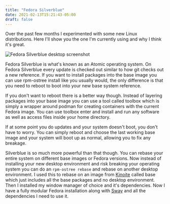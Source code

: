 ```yaml
---
title: "Fedora Silverblue"
date: 2021-02-13T15:21:43-05:00
draft: false
---
```


Over the past few months I experimented with some new Linux distributions. Here
I'll show you the one I'm currently using and why I think it's great.

![Fedora Silverblue desktop screenshot](/img/20210213_15h31m29s_grim.png)

Fedora Silverblue is what's known as an Atomic operating system. On Fedora
Silverblue every update is checked out similar to how git checks out a new
reference. If you want to install packages into the base image you can use
rpm-ostree install like you usually would, the only difference is that you need
to reboot to boot into your new base system reference.

If you don't want to reboot there is a better way though. Instead of layering
packages into your base image you can use a tool called toolbox which is simply
a wrapper around podman for creating containers with the current Fedora image.
You can use toolbox enter and install and run any software as well as access
files inside your home directory.

If at some point you do updates and your system doesn't boot, you don't have to
worry. You can simply reboot and choose the last working base image and your
system will boot up as normal, allowing you to fix any breakage.

Silverblue is so much more powerful than that though. You can rebase your
entire system on different base images or Fedora versions. Now instead of
installing your new desktop environment and risk breaking your operating system
you can do an `rpm-ostree rebase` and rebase on another desktop environment. I
used this to rebase on an image from
[Kinoite](https://fcos.siosm.fr/kinoite/refs/heads/fedora/33/x86_64/) called
base which just includes all the base packages and no desktop environment. Then
I installed my window manager of choice and it's dependencies. Now I have a
fully modular Fedora installation along with [Sway](https://swaywm.org/) and
all the dependencies I need to use it.
